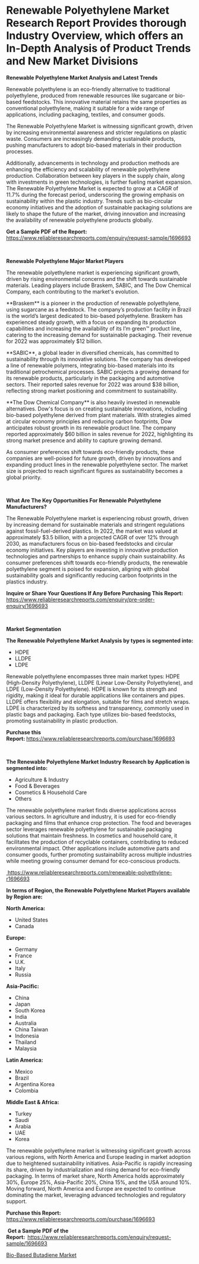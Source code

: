<p><h1>Renewable Polyethylene Market Research Report Provides thorough Industry Overview, which offers an In-Depth Analysis of Product Trends and New Market Divisions</h1></p><p><strong>Renewable Polyethylene Market Analysis and Latest Trends</strong></p>
<p><p>Renewable polyethylene is an eco-friendly alternative to traditional polyethylene, produced from renewable resources like sugarcane or bio-based feedstocks. This innovative material retains the same properties as conventional polyethylene, making it suitable for a wide range of applications, including packaging, textiles, and consumer goods. </p><p>The Renewable Polyethylene Market is witnessing significant growth, driven by increasing environmental awareness and stricter regulations on plastic waste. Consumers are increasingly demanding sustainable products, pushing manufacturers to adopt bio-based materials in their production processes. </p><p>Additionally, advancements in technology and production methods are enhancing the efficiency and scalability of renewable polyethylene production. Collaboration between key players in the supply chain, along with investments in green technologies, is further fueling market expansion. The Renewable Polyethylene Market is expected to grow at a CAGR of 11.7% during the forecast period, underscoring the growing emphasis on sustainability within the plastic industry. Trends such as bio-circular economy initiatives and the adoption of sustainable packaging solutions are likely to shape the future of the market, driving innovation and increasing the availability of renewable polyethylene products globally.</p></p>
<p><strong>Get a Sample PDF of the Report:&nbsp;</strong> <a href="https://www.reliableresearchreports.com/enquiry/request-sample/1696693?utm_campaign=34&utm_medium=2&utm_source=Github&utm_content=ia&utm_term=08012025&utm_id=renewable-polyethylene">https://www.reliableresearchreports.com/enquiry/request-sample/1696693</a></p>
<p>&nbsp;</p>
<p><strong>Renewable Polyethylene Major Market Players</strong></p>
<p><p>The renewable polyethylene market is experiencing significant growth, driven by rising environmental concerns and the shift towards sustainable materials. Leading players include Braskem, SABIC, and The Dow Chemical Company, each contributing to the market's evolution.</p><p>**Braskem** is a pioneer in the production of renewable polyethylene, using sugarcane as a feedstock. The company’s production facility in Brazil is the world’s largest dedicated to bio-based polyethylene. Braskem has experienced steady growth, with a focus on expanding its production capabilities and increasing the availability of its I’m green™ product line, catering to the increasing demand for sustainable packaging. Their revenue for 2022 was approximately $12 billion.</p><p>**SABIC**, a global leader in diversified chemicals, has committed to sustainability through its innovative solutions. The company has developed a line of renewable polymers, integrating bio-based materials into its traditional petrochemical processes. SABIC projects a growing demand for its renewable products, particularly in the packaging and automotive sectors. Their reported sales revenue for 2022 was around $38 billion, reflecting strong market positioning and commitment to sustainability.</p><p>**The Dow Chemical Company** is also heavily invested in renewable alternatives. Dow's focus is on creating sustainable innovations, including bio-based polyethylene derived from plant materials. With strategies aimed at circular economy principles and reducing carbon footprints, Dow anticipates robust growth in its renewable product line. The company reported approximately $60 billion in sales revenue for 2022, highlighting its strong market presence and ability to capture growing demand.</p><p>As consumer preferences shift towards eco-friendly products, these companies are well-poised for future growth, driven by innovations and expanding product lines in the renewable polyethylene sector. The market size is projected to reach significant figures as sustainability becomes a global priority.</p></p>
<p>&nbsp;</p>
<p><strong>What Are The Key Opportunities For Renewable Polyethylene Manufacturers?</strong></p>
<p><p>The Renewable Polyethylene market is experiencing robust growth, driven by increasing demand for sustainable materials and stringent regulations against fossil-fuel-derived plastics. In 2022, the market was valued at approximately $3.5 billion, with a projected CAGR of over 12% through 2030, as manufacturers focus on bio-based feedstocks and circular economy initiatives. Key players are investing in innovative production technologies and partnerships to enhance supply chain sustainability. As consumer preferences shift towards eco-friendly products, the renewable polyethylene segment is poised for expansion, aligning with global sustainability goals and significantly reducing carbon footprints in the plastics industry.</p></p>
<p><strong>Inquire or Share Your Questions If Any Before Purchasing This Report:</strong> <a href="https://www.reliableresearchreports.com/enquiry/pre-order-enquiry/1696693?utm_campaign=34&utm_medium=2&utm_source=Github&utm_content=ia&utm_term=08012025&utm_id=renewable-polyethylene">https://www.reliableresearchreports.com/enquiry/pre-order-enquiry/1696693</a></p>
<p>&nbsp;</p>
<p><strong>Market Segmentation</strong></p>
<p><strong>The Renewable Polyethylene Market Analysis by types is segmented into:</strong></p>
<p><ul><li>HDPE</li><li>LLDPE</li><li>LDPE</li></ul></p>
<p><p>Renewable polyethylene encompasses three main market types: HDPE (High-Density Polyethylene), LLDPE (Linear Low-Density Polyethylene), and LDPE (Low-Density Polyethylene). HDPE is known for its strength and rigidity, making it ideal for durable applications like containers and pipes. LLDPE offers flexibility and elongation, suitable for films and stretch wraps. LDPE is characterized by its softness and transparency, commonly used in plastic bags and packaging. Each type utilizes bio-based feedstocks, promoting sustainability in plastic production.</p></p>
<p><strong>Purchase this Report:&nbsp;</strong><a href="https://www.reliableresearchreports.com/purchase/1696693?utm_campaign=34&utm_medium=2&utm_source=Github&utm_content=ia&utm_term=08012025&utm_id=renewable-polyethylene">https://www.reliableresearchreports.com/purchase/1696693</a></p>
<p>&nbsp;</p>
<p><strong>The Renewable Polyethylene Market Industry Research by Application is segmented into:</strong></p>
<p><ul><li>Agriculture & Industry</li><li>Food & Beverages</li><li>Cosmetics & Household Care</li><li>Others</li></ul></p>
<p><p>The renewable polyethylene market finds diverse applications across various sectors. In agriculture and industry, it is used for eco-friendly packaging and films that enhance crop protection. The food and beverages sector leverages renewable polyethylene for sustainable packaging solutions that maintain freshness. In cosmetics and household care, it facilitates the production of recyclable containers, contributing to reduced environmental impact. Other applications include automotive parts and consumer goods, further promoting sustainability across multiple industries while meeting growing consumer demand for eco-conscious products.</p></p>
<p><a href="https://www.reliableresearchreports.com/renewable-polyethylene-r1696693?utm_campaign=34&utm_medium=2&utm_source=Github&utm_content=ia&utm_term=08012025&utm_id=renewable-polyethylene">&nbsp;https://www.reliableresearchreports.com/renewable-polyethylene-r1696693</a></p>
<p><strong>In terms of Region, the Renewable Polyethylene Market Players available by Region are:</strong></p>
<p>
    <p> <strong> North America: </strong>
        <ul>
            <li>United States</li>
            <li>Canada</li>
        </ul>
        </p> 
    <p> <strong> Europe: </strong>
        <ul>
            <li>Germany</li>
            <li>France</li>
            <li>U.K.</li>
            <li>Italy</li>
            <li>Russia</li>
        </ul>
        </p> 
    <p> <strong> Asia-Pacific: </strong>
        <ul>
            <li>China</li>
            <li>Japan</li>
            <li>South Korea</li>
            <li>India</li>
            <li>Australia</li>
            <li>China Taiwan</li>
            <li>Indonesia</li>
            <li>Thailand</li>
            <li>Malaysia</li>
        </ul>
        </p> 
    <p> <strong> Latin America: </strong>
        <ul>
            <li>Mexico</li>
            <li>Brazil</li>
            <li>Argentina Korea</li>
            <li>Colombia</li>
        </ul>
        </p> 
    <p> <strong> Middle East & Africa: </strong>
        <ul>
            <li>Turkey</li>
            <li>Saudi</li>
            <li>Arabia</li>
            <li>UAE</li>
            <li>Korea</li>
        </ul>
    </p>
    </p>
<p><p>The renewable polyethylene market is witnessing significant growth across various regions, with North America and Europe leading in market adoption due to heightened sustainability initiatives. Asia-Pacific is rapidly increasing its share, driven by industrialization and rising demand for eco-friendly packaging. In terms of market share, North America holds approximately 30%, Europe 25%, Asia-Pacific 20%, China 15%, and the USA around 10%. Moving forward, North America and Europe are expected to continue dominating the market, leveraging advanced technologies and regulatory support.</p></p>
<p><strong>Purchase this Report: </strong><a href="https://www.reliableresearchreports.com/purchase/1696693?utm_campaign=34&utm_medium=2&utm_source=Github&utm_content=ia&utm_term=08012025&utm_id=renewable-polyethylene">https://www.reliableresearchreports.com/purchase/1696693</a></p>
<p>&nbsp;<strong>Get a Sample PDF of the Report:&nbsp;&nbsp;</strong><a href="https://www.reliableresearchreports.com/enquiry/request-sample/1696693?utm_campaign=34&utm_medium=2&utm_source=Github&utm_content=ia&utm_term=08012025&utm_id=renewable-polyethylene">https://www.reliableresearchreports.com/enquiry/request-sample/1696693</a></p>
<p><strong></strong></p>
<p><p><a href="https://github.com/guneycigdem35/Market-Research-Report-List-5/blob/main/bio-based-butadiene-market.md?utm_campaign=34&utm_medium=2&utm_source=Github&utm_content=ia&utm_term=08012025&utm_id=renewable-polyethylene">Bio-Based Butadiene Market</a></p></p>